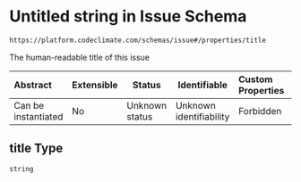 # Untitled string in Issue Schema

```txt
https://platform.codeclimate.com/schemas/issue#/properties/title
```

The human-readable title of this issue


| Abstract            | Extensible | Status         | Identifiable            | Custom Properties | Additional Properties | Access Restrictions | Defined In                                                                    |
| :------------------ | ---------- | -------------- | ----------------------- | :---------------- | --------------------- | ------------------- | ----------------------------------------------------------------------------- |
| Can be instantiated | No         | Unknown status | Unknown identifiability | Forbidden         | Allowed               | none                | [Issue.schema.json\*](../../schemas/Issue.schema.json "open original schema") |

## title Type

`string`
